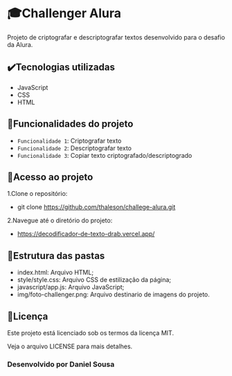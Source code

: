 # :mortar_board:Challenger Alura

Projeto de criptografar e descriptografar textos desenvolvido para o desafio da Alura.

## :heavy_check_mark:Tecnologias utilizadas
- JavaScript
- CSS
- HTML

## :hammer:Funcionalidades do projeto
- `Funcionalidade 1`: Criptografar texto
- `Funcionalidade 2`: Descriptografar texto
- `Funcionalidade 3`: Copiar texto criptografado/descriptogrado

## :pushpin:Acesso ao projeto
1.Clone o repositório:

- git clone https://github.com/thaleson/challege-alura.git

2.Navegue até o diretório do projeto:

- https://decodificador-de-texto-drab.vercel.app/

## :file_folder:Estrutura das pastas
- index.html: Arquivo HTML;
- style/style.css: Arquivo CSS de estilização da página;
- javascript/app.js: Arquivo JavaScript;
- img/foto-challenger.png: Arquivo destinario de imagens do projeto.

## :scroll:Licença

Este projeto está licenciado sob os termos da licença MIT.

Veja o arquivo LICENSE para mais detalhes.

### Desenvolvido por Daniel Sousa

